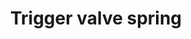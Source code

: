 ---
title: "Trigger valve spring"
price: "TBA"
desc: "Opis nije dostupan"
img_path: "/assets/img/A.MIG-8636.jpg"
brand: AMMO
available: true
cat: "tools"
subcat: "AIRBRUSH SPARE PARTS"
subsubcat: "SS"
---